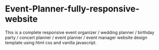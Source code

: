 # Event-Planner-fully-responsive-website
This is a complete responsive event organizer / wedding planner / birthday party / concert planner / event planner / event manager website design template using html css and vanilla javascript.
